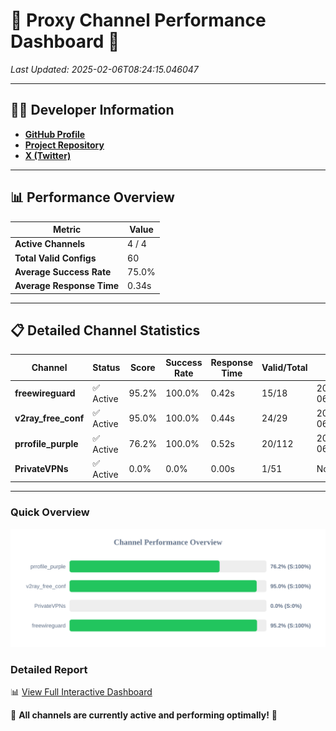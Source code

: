 # 🌟 Proxy Channel Performance Dashboard 🌟

_Last Updated: 2025-02-06T08:24:15.046047_

---

## 👩‍💻 Developer Information

- **[GitHub Profile](https://github.com/4n0nymou3)**  
- **[Project Repository](https://github.com/4n0nymou3/multi-proxy-config-fetcher)**  
- **[X (Twitter)](https://x.com/4n0nymou3)**  

---

## 📊 Performance Overview

| Metric                | Value       |
|-----------------------|-------------|
| **Active Channels**   | 4 / 4       |
| **Total Valid Configs** | 60          |
| **Average Success Rate** | 75.0%      |
| **Average Response Time** | 0.34s       |

---

## 📋 Detailed Channel Statistics

| Channel          | Status     | Score  | Success Rate | Response Time | Valid/Total | Last Success               |
|------------------|------------|--------|--------------|---------------|-------------|----------------------------|
| **freewireguard**  | ✅ Active  | 95.2%  | 100.0% | 0.42s         | 15/18       | 2025-02-06T08:24:15.044225 |
| **v2ray_free_conf**  | ✅ Active  | 95.0%  | 100.0% | 0.44s         | 24/29       | 2025-02-06T08:24:03.272241 |
| **prrofile_purple**  | ✅ Active  | 76.2%  | 100.0% | 0.52s         | 20/112       | 2025-02-06T08:24:02.802755 |
| **PrivateVPNs**  | ✅ Active  | 0.0%  | 0.0% | 0.00s         | 1/51       | None |

---

### Quick Overview
<div align="center">
  <a href="https://raw.githubusercontent.com/nullluser/NullRepo/refs/heads/main/assets/channel_stats_chart.svg">
    <img src="https://raw.githubusercontent.com/nullluser/NullRepo/refs/heads/main/assets/channel_stats_chart.svg" alt="Source Performance Statistics" width="800">
  </a>
</div>

### Detailed Report
📊 [View Full Interactive Dashboard](https://htmlpreview.github.io/?https://github.com/nullluser/NullRepo/blob/main/assets/performance_report.html)

🎉 **All channels are currently active and performing optimally!** 🎉
